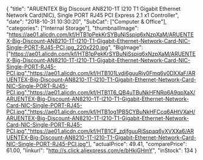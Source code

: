 {
	"title": "ARUENTEX Big Discount AN8210-1T I210 T1  Gigabit Ethernet Network Card(NIC), Single PORT RJ45 PCI Express 2.1 x1 Controller",
	"date": "2018-10-31 10:30:20",
	"SubCat": ["Computer & Office"],
	"categories": ["Internal Storage"],
	"thumbnailImage": "https://ae01.alicdn.com/kf/HTB1pPekKrSYBuNjSspiq6xNzpXaM/ARUENTEX-Big-Discount-AN8210-1T-I210-T1-Gigabit-Ethernet-Network-Card-NIC-Single-PORT-RJ45-PCI.jpg_220x220.jpg",
	"BigImage": ["https://ae01.alicdn.com/kf/HTB1pPekKrSYBuNjSspiq6xNzpXaM/ARUENTEX-Big-Discount-AN8210-1T-I210-T1-Gigabit-Ethernet-Network-Card-NIC-Single-PORT-RJ45-PCI.jpg","https://ae01.alicdn.com/kf/HTB101Lvdi6guuRjy0Fmq6y0DXXaF/ARUENTEX-Big-Discount-AN8210-1T-I210-T1-Gigabit-Ethernet-Network-Card-NIC-Single-PORT-RJ45-PCI.jpg","https://ae01.alicdn.com/kf/HTB1T6_QB4uTBuNkHFNRq6A9qpXaX/ARUENTEX-Big-Discount-AN8210-1T-I210-T1-Gigabit-Ethernet-Network-Card-NIC-Single-PORT-RJ45-PCI.jpg","https://ae01.alicdn.com/kf/HTB1og1PB5CYBuNkHFCcq6AHtVXaH/ARUENTEX-Big-Discount-AN8210-1T-I210-T1-Gigabit-Ethernet-Network-Card-NIC-Single-PORT-RJ45-PCI.jpg","https://ae01.alicdn.com/kf/HTB1CF_zdjfguuRjSspaq6yXVXXa6/ARUENTEX-Big-Discount-AN8210-1T-I210-T1-Gigabit-Ethernet-Network-Card-NIC-Single-PORT-RJ45-PCI.jpg"],
	"actualPrice": 49.41,
	"comparePrice": 61.00,
	"linkurl": "http://s.click.aliexpress.com/e/bHkjGHmY",
	"inStock": 134
}
